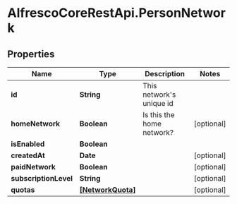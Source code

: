 # AlfrescoCoreRestApi.PersonNetwork

## Properties
Name | Type | Description | Notes
------------ | ------------- | ------------- | -------------
**id** | **String** | This network's unique id |
**homeNetwork** | **Boolean** | Is this the home network? | [optional]
**isEnabled** | **Boolean** |  |
**createdAt** | **Date** |  | [optional]
**paidNetwork** | **Boolean** |  | [optional]
**subscriptionLevel** | **String** |  | [optional]
**quotas** | [**[NetworkQuota]**](NetworkQuota.md) |  | [optional]


